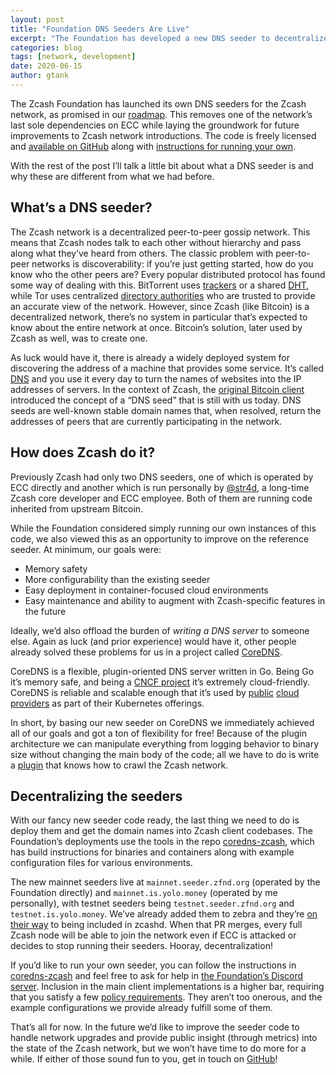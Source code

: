 ```yaml
---
layout: post
title: "Foundation DNS Seeders Are Live"
excerpt: "The Foundation has developed a new DNS seeder to decentralize the network's on-ramp."
categories: blog
tags: [network, development]
date: 2020-06-15
author: gtank
---
```


The Zcash Foundation has launched its own DNS seeders for the Zcash network, as promised in our [roadmap](https://www.zfnd.org/blog/eng-roadmap-2020/). This removes one of the network’s last sole dependencies on ECC while laying the groundwork for future improvements to Zcash network introductions. The code is freely licensed and [available on GitHub](https://github.com/zcashfoundation/dnsseeder) along with [instructions for running your own](https://github.com/zcashfoundation/coredns-zcash).

With the rest of the post I’ll talk a little bit about what a DNS seeder is and why these are different from what we had before.

## What’s a DNS seeder?

The Zcash network is a decentralized peer-to-peer gossip network. This means that Zcash nodes talk to each other without hierarchy and pass along what they’ve heard from others. The classic problem with peer-to-peer networks is discoverability: if you’re just getting started, how do you know who the other peers are? Every popular distributed protocol has found some way of dealing with this. BitTorrent uses [trackers](https://en.wikipedia.org/wiki/BitTorrent_tracker) or a shared [DHT](https://en.wikipedia.org/wiki/Mainline_DHT), while Tor uses centralized [directory authorities](https://blog.torproject.org/introducing-bastet-our-new-directory-authority) who are trusted to provide an accurate view of the network. However, since Zcash (like Bitcoin) is a decentralized network, there’s no system in particular that’s expected to know about the entire network at once. Bitcoin’s solution, later used by Zcash as well, was to create one.

As luck would have it, there is already a widely deployed system for discovering the address of a machine that provides some service. It’s called [DNS](https://en.wikipedia.org/wiki/Domain_Name_System) and you use it every day to turn the names of websites into the IP addresses of servers. In the context of Zcash, the [original Bitcoin client](https://en.bitcoin.it/wiki/Satoshi_Client_Node_Discovery#DNS_Addresses) introduced the concept of a “DNS seed” that is still with us today. DNS seeds are well-known stable domain names that, when resolved, return the addresses of peers that are currently participating in the network.

## How does Zcash do it?

Previously Zcash had only two DNS seeders, one of which is operated by ECC directly and another which is run personally by [@str4d](https://twitter.com/str4d), a long-time Zcash core developer and ECC employee. Both of them are running code inherited from upstream Bitcoin. 

While the Foundation considered simply running our own instances of this code, we also viewed this as an opportunity to improve on the reference seeder.  At minimum, our goals were: 

- Memory safety
- More configurability than the existing seeder
- Easy deployment in container-focused cloud environments
- Easy maintenance and ability to augment with Zcash-specific features in the future

Ideally, we’d also offload the burden of *writing a DNS server* to someone else. Again as luck (and prior experience) would have it, other people already solved these problems for us in a project called [CoreDNS](https://coredns.io).

CoreDNS is a flexible, plugin-oriented DNS server written in Go. Being Go it’s memory safe, and being a [CNCF project](https://www.cncf.io/projects/) it’s extremely cloud-friendly. CoreDNS is reliable and scalable enough that it’s used by [public](https://docs.microsoft.com/en-us/azure/aks/coredns-custom) [cloud](https://www.digitalocean.com/community/tutorials/an-introduction-to-the-kubernetes-dns-service) [providers](https://docs.aws.amazon.com/eks/latest/userguide/coredns.html) as part of their Kubernetes offerings.

In short, by basing our new seeder on CoreDNS we immediately achieved all of our goals and got a ton of flexibility for free! Because of the plugin architecture we can manipulate everything from logging behavior to binary size without changing the main body of the code; all we have to do is write a [plugin](https://github.com/ZcashFoundation/dnsseeder) that knows how to crawl the Zcash network.

## Decentralizing the seeders

With our fancy new seeder code ready, the last thing we need to do is deploy them and get the domain names into Zcash client codebases. The Foundation’s deployments use the tools in the repo [coredns-zcash](https://github.com/ZcashFoundation/coredns-zcash), which has build instructions for binaries and containers along with example configuration files for various environments.

The new mainnet seeders live at `mainnet.seeder.zfnd.org` (operated by the Foundation directly) and `mainnet.is.yolo.money` (operated by me personally), with testnet seeders being `testnet.seeder.zfnd.org` and `testnet.is.yolo.money`. We’ve already added them to zebra and they’re [on their way](https://github.com/zcash/zcash/pull/4566) to being included in zcashd. When that PR merges, every full Zcash node will be able to join the network even if ECC is attacked or decides to stop running their seeders. Hooray, decentralization!

If you’d like to run your own seeder, you can follow the instructions in [coredns-zcash](https://github.com/ZcashFoundation/coredns-zcash) and feel free to ask for help in [the Foundation’s Discord server](https://discord.com/invite/na6QZNd). Inclusion in the main client implementations is a higher bar, requiring that you satisfy a few [policy requirements](https://zcash.readthedocs.io/en/latest/rtd_pages/dnsseed_policy.html). They aren’t too onerous, and the example configurations we provide already fulfill some of them.

That’s all for now. In the future we’d like to improve the seeder code to handle network upgrades and provide public insight (through metrics) into the state of the Zcash network, but we won’t have time to do more for a while. If either of those sound fun to you, get in touch on [GitHub](https://github.com/ZcashFoundation/dnsseeder/issues)!
